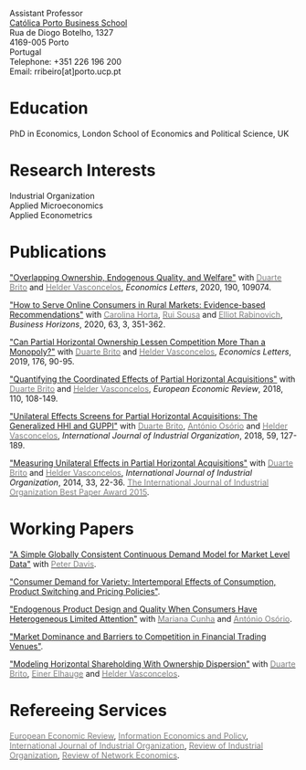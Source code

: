 Assistant Professor<br/>
[Católica Porto Business School](https://www.catolicabs.porto.ucp.pt/catolicabs-porto)<br/>
Rua de Diogo Botelho, 1327<br/>
4169-005 Porto<br/>
Portugal<br/>
Telephone: +351 226 196 200<br/>
Email: rribeiro[at]porto.ucp.pt<br/>

# Education<br/>
PhD in Economics, London School of Economics and Political Science, UK

# Research Interests<br/>
Industrial Organization<br/>
Applied Microeconomics<br/>
Applied Econometrics<br/>

# Publications<br/>
["Overlapping Ownership, Endogenous Quality, and Welfare"](https://doi.org/10.1016/j.econlet.2020.109074) with [<span style="color: #808080">Duarte Brito</span>](http://www.cefage.uevora.pt/en/pessoas/membros_integrados/doutorados/brito_duarte_miguel_machado_carneiro_de) and [<span style="color: #808080">Helder Vasconcelos</span>](https://www.fep.up.pt/docentes/hvasconcelos/), *Economics Letters*, 2020, 190, 109074.

["How to Serve Online Consumers in Rural Markets: Evidence-based Recommendations"](https://doi.org/10.1016/j.bushor.2020.01.007) with [<span style="color: #808080">Carolina Horta</span>](https://www.catolicabs.porto.ucp.pt/en/who-is/carolina-horta/1865), [<span style="color: #808080">Rui Sousa</span>](https://rsousaedu.wordpress.com/) and [<span style="color: #808080">Elliot Rabinovich</span>](https://wpcarey.asu.edu/people/profile/330867), *Business Horizons*, 2020, 63, 3, 351-362.

["Can Partial Horizontal Ownership Lessen Competition More Than a Monopoly?"](https://doi.org/10.1016/j.econlet.2018.12.039) with [<span style="color: #808080">Duarte Brito</span>](http://www.cefage.uevora.pt/en/pessoas/membros_integrados/doutorados/brito_duarte_miguel_machado_carneiro_de) and [<span style="color: #808080">Helder Vasconcelos</span>](https://www.fep.up.pt/docentes/hvasconcelos/), *Economics Letters*, 2019, 176, 90-95. 

["Quantifying the Coordinated Effects of Partial Horizontal Acquisitions"](https://doi.org/10.1016/j.euroecorev.2018.07.009) with [<span style="color: #808080">Duarte Brito</span>](http://www.cefage.uevora.pt/en/pessoas/membros_integrados/doutorados/brito_duarte_miguel_machado_carneiro_de) and [<span style="color: #808080">Helder Vasconcelos</span>](https://www.fep.up.pt/docentes/hvasconcelos/), *European Economic Review*, 2018, 110, 108-149. 

["Unilateral Effects Screens for Partial Horizontal Acquisitions: The Generalized HHI and GUPPI"](https://doi.org/10.1016/j.ijindorg.2018.03.005) with [<span style="color: #808080">Duarte Brito</span>](http://www.cefage.uevora.pt/en/pessoas/membros_integrados/doutorados/brito_duarte_miguel_machado_carneiro_de), [<span style="color: #808080">António Osório</span>](http://gandalf.fee.urv.cat/professors/AntonioOsorio/index.html) and [<span style="color: #808080">Helder Vasconcelos</span>](https://www.fep.up.pt/docentes/hvasconcelos/), *International Journal of Industrial Organization*, 2018, 59, 127-189.

["Measuring Unilateral Effects in Partial Horizontal Acquisitions"](https://doi.org/10.1016/j.ijindorg.2013.12.003) with [<span style="color: #808080">Duarte Brito</span>](http://www.cefage.uevora.pt/en/pessoas/membros_integrados/doutorados/brito_duarte_miguel_machado_carneiro_de) and [<span style="color: #808080">Helder Vasconcelos</span>](https://www.fep.up.pt/docentes/hvasconcelos/), *International Journal of Industrial Organization*, 2014, 33, 22-36. [<span style="color: #808080">The International Journal of Industrial Organization Best Paper Award 2015</span>](https://www.journals.elsevier.com/international-journal-of-industrial-organization/awards/best-paper-award-2015/).

# Working Papers<br/>
["A Simple Globally Consistent Continuous Demand Model for Market Level Data"](https://papers.ssrn.com/sol3/papers.cfm?abstract_id=1690163) with [<span style="color: #808080">Peter Davis</span>](https://www.cornerstone.com/Staff/Peter-Davis).

["Consumer Demand for Variety: Intertemporal Effects of Consumption, Product Switching and Pricing Policies"](https://papers.ssrn.com/sol3/papers.cfm?abstract_id=1690144).

["Endogenous Product Design and Quality When Consumers Have Heterogeneous Limited Attention"](https://papers.ssrn.com/sol3/papers.cfm?abstract_id=2860456) with [<span style="color: #808080">Mariana Cunha</span>](https://www.catolicabs.porto.ucp.pt/en/who-is/mariana-alves-da-cunha/1638) and [<span style="color: #808080">António Osório</span>](http://gandalf.fee.urv.cat/professors/AntonioOsorio/index.html).

["Market Dominance and Barriers to Competition in Financial Trading Venues"](https://papers.ssrn.com/sol3/papers.cfm?abstract_id=1287443).

["Modeling Horizontal Shareholding With Ownership Dispersion"](https://papers.ssrn.com/sol3/papers.cfm?abstract_id=3264113) with [<span style="color: #808080">Duarte Brito</span>](http://www.cefage.uevora.pt/en/pessoas/membros_integrados/doutorados/brito_duarte_miguel_machado_carneiro_de), [<span style="color: #808080">Einer Elhauge</span>](https://hls.harvard.edu/faculty/directory/10234/Elhauge) and [<span style="color: #808080">Helder Vasconcelos</span>](https://www.fep.up.pt/docentes/hvasconcelos/).

# Refereeing Services<br/>
[<span style="color: #808080">European Economic Review</span>](https://www.journals.elsevier.com/european-economic-review), [<span style="color: #808080">Information Economics and Policy</span>](https://www.journals.elsevier.com/information-economics-and-policy/), [<span style="color: #808080">International Journal of Industrial Organization</span>](https://www.journals.elsevier.com/international-journal-of-industrial-organization), [<span style="color: #808080">Review of Industrial Organization</span>](https://www.springer.com/journal/11151), [<span style="color: #808080">Review of Network Economics</span>](https://www.degruyter.com/rne).

